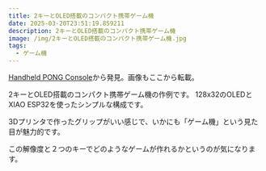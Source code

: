 ```yaml
---
title: 2キーとOLED搭載のコンパクト携帯ゲーム機
date: 2025-03-20T23:51:19.859211
description: 2キーとOLED搭載のコンパクト携帯ゲーム機
image: /img/2キーとOLED搭載のコンパクト携帯ゲーム機.jpg
tags:
  - ゲーム機
---
```

[Handheld PONG Console](https://hackaday.io/project/202621-handheld-pong-console)から発見。画像もここから転載。

2キーとOLED搭載のコンパクト携帯ゲーム機の作例です。
128x32のOLEDとXIAO ESP32を使ったシンプルな構成です。

3Dプリンタで作ったグリップがいい感じで、いかにも「ゲーム機」という見た目が魅力的です。

この解像度と２つのキーでどのようなゲームが作れるかというのが気になります。




